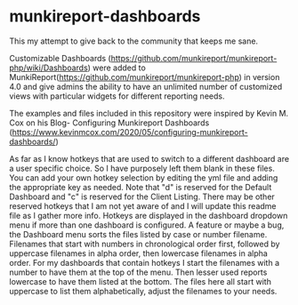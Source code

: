 # munkireport-dashboards
This my attempt to give back to the community that keeps me sane.

Customizable Dashboards (https://github.com/munkireport/munkireport-php/wiki/Dashboards) were added to MunkiReport(https://github.com/munkireport/munkireport-php) in version 4.0 and give admins the ability to have an unlimited number of customized views with particular widgets for different reporting needs.

The examples and files included in this repository were inspired by Kevin M. Cox on his Blog- Configuring Munkireport Dashboards (https://www.kevinmcox.com/2020/05/configuring-munkireport-dashboards/)

As far as I know hotkeys that are used to switch to a different dashboard are a user specific choice. So I have purposely left them blank in these files. You can add your own hotkey selection by editing the yml file and adding the appropriate key as needed. Note that "d" is reserved for the Default Dashboard and "c" is reserved for the Client Listing. There may be other reserved hotkeys that I am not yet aware of and I will update this readme file as I gather more info. Hotkeys are displayed in the dashboard dropdown menu if more than one dashboard is configured. A feature or maybe a bug, the Dashboard menu sorts the files listed by case or number filename. Filenames that start with numbers in chronological order first, followed by uppercase filenames in alpha order, then lowercase filenames in alpha order. For my dashboards that contain hotkeys I start the filenames with a number to have them at the top of the menu. Then lesser used reports lowercase to have them listed at the bottom. The files here all start with uppercase to list them alphabetically, adjust the filenames to your needs.    
